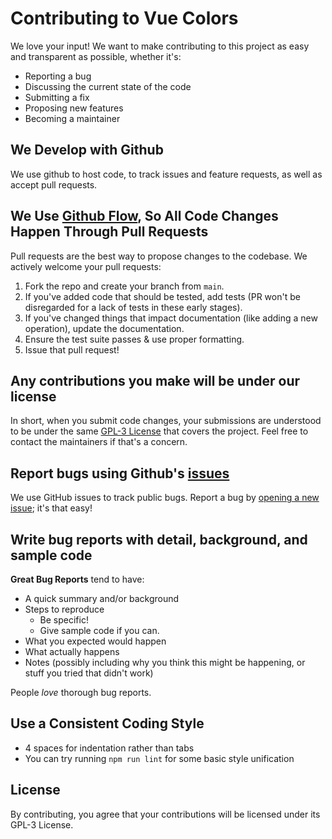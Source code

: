 # Contributing to Vue Colors

We love your input! We want to make contributing to this project as easy and transparent as possible, whether it's:

- Reporting a bug
- Discussing the current state of the code
- Submitting a fix
- Proposing new features
- Becoming a maintainer

## We Develop with Github
We use github to host code, to track issues and feature requests, as well as accept pull requests.

## We Use [Github Flow](https://docs.github.com/en/get-started/using-github/github-flow), So All Code Changes Happen Through Pull Requests
Pull requests are the best way to propose changes to the codebase. We actively welcome your pull requests:

1. Fork the repo and create your branch from `main`.
2. If you've added code that should be tested, add tests (PR won't be disregarded for a lack of tests in these early stages).
3. If you've changed things that impact documentation (like adding a new operation), update the documentation.
4. Ensure the test suite passes & use proper formatting.
5. Issue that pull request!

## Any contributions you make will be under our license
In short, when you submit code changes, your submissions are understood to be under the same [GPL-3 License](https://choosealicense.com/licenses/gpl-3.0/) that covers the project. Feel free to contact the maintainers if that's a concern.

## Report bugs using Github's [issues](https://github.com/VasilVerdouw/vue-colors/issues)
We use GitHub issues to track public bugs. Report a bug by [opening a new issue](https://github.com/VasilVerdouw/vue-colors/issues); it's that easy!

## Write bug reports with detail, background, and sample code

**Great Bug Reports** tend to have:

- A quick summary and/or background
- Steps to reproduce
    - Be specific!
    - Give sample code if you can.
- What you expected would happen
- What actually happens
- Notes (possibly including why you think this might be happening, or stuff you tried that didn't work)

People *love* thorough bug reports.

## Use a Consistent Coding Style
* 4 spaces for indentation rather than tabs
* You can try running `npm run lint` for some basic style unification

## License
By contributing, you agree that your contributions will be licensed under its GPL-3 License.
